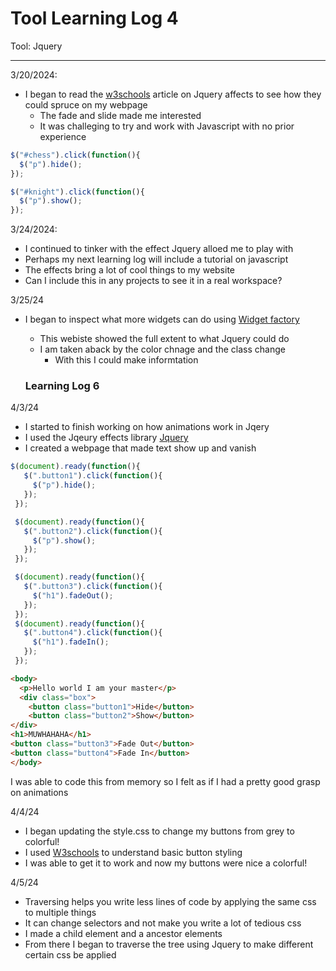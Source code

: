 # Tool Learning Log 4

Tool: Jquery

---

3/20/2024:
* I began to read the [w3schools](https://www.w3schools.com/jquery/jquery_hide_show.asp) article on Jquery affects to see how they could spruce on my webpage
  * The fade and slide made me interested
  * It was challeging to try and work with Javascript with no prior experience
```javascript
$("#chess").click(function(){
  $("p").hide();
});

$("#knight").click(function(){
  $("p").show();
});
```
3/24/2024:
* I continued to tinker with the effect Jquery alloed me to play with
 * Perhaps my next learning log will include a tutorial on javascript
 * The effects bring a lot of cool things to my website
 * Can I include this in any projects to see it in a real workspace?

3/25/24
* I began to inspect what more widgets can do using [Widget factory](https://jqueryui.com/widget/)
    * This webiste showed the full extent to what Jquery could do
    * I am taken aback by the color chnage and the class change
        * With this I could make informtation
     
     ### Learning Log 6

4/3/24
* I started to finish working on how animations work in Jqery
 * I used the Jqeury effects library [Jquery](https://api.jquery.com/category/effects/)
 * I created a webpage that made text show up and vanish
 ```js
$(document).ready(function(){
    $(".button1").click(function(){
      $("p").hide();
    });
  });

  $(document).ready(function(){
    $(".button2").click(function(){
      $("p").show();
    });
  });

  $(document).ready(function(){
    $(".button3").click(function(){
      $("h1").fadeOut();
    });
  });
  $(document).ready(function(){
    $(".button4").click(function(){
      $("h1").fadeIn();
    });
  });

```
```html
<body>
  <p>Hello world I am your master</p>
  <div class="box">
    <button class="button1">Hide</button>
    <button class="button2">Show</button>
</div>
<h1>MUWHAHAHA</h1>
<button class="button3">Fade Out</button>
<button class="button4">Fade In</button>
</body>
```
   I was able to code this from memory so I felt as if I had a pretty good grasp on animations

   4/4/24
   
   * I began updating the style.css to change my buttons from grey to colorful!
   * I used [W3schools](https://www.w3schools.com/css/css3_buttons.asp) to understand basic button styling
   * I was able to get it to work and now my buttons were nice a colorful!

4/5/24
* Traversing helps you write less lines of code by applying the same css to multiple things
* It can change selectors and not make you write a lot of tedious css
* I made a child element and a ancestor elements
* From there I began to traverse the tree using Jquery to make different certain css be applied

